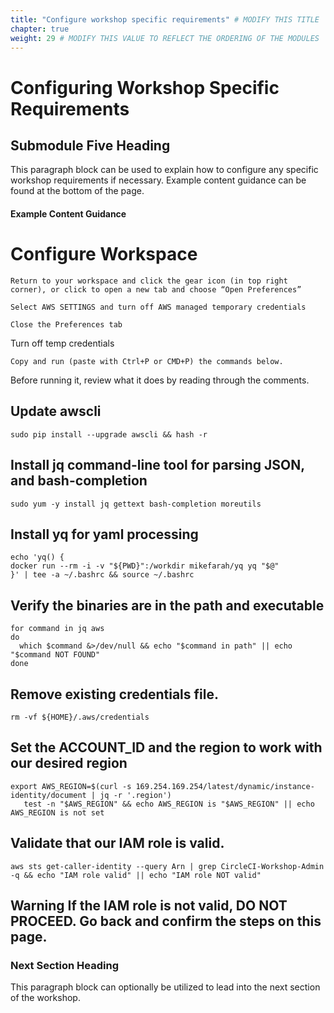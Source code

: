 ```yaml
---
title: "Configure workshop specific requirements" # MODIFY THIS TITLE
chapter: true
weight: 29 # MODIFY THIS VALUE TO REFLECT THE ORDERING OF THE MODULES
---
```


# Configuring Workshop Specific Requirements <!-- MODIFY THIS HEADING IF NECESSARY -->

## Submodule Five Heading <!-- MODIFY THIS SUBHEADING -->

This paragraph block can be used to explain how to configure any specific workshop requirements if necessary. Example content guidance can be found at the bottom of the page.

#### Example Content Guidance
# Configure Workspace <!-- MODIFY THIS SUBHEADING -->

    Return to your workspace and click the gear icon (in top right corner), or click to open a new tab and choose “Open Preferences”

    Select AWS SETTINGS and turn off AWS managed temporary credentials

    Close the Preferences tab

Turn off temp credentials

    Copy and run (paste with Ctrl+P or CMD+P) the commands below.

Before running it, review what it does by reading through the comments.

## Update awscli

```
sudo pip install --upgrade awscli && hash -r
```

## Install jq command-line tool for parsing JSON, and bash-completion

```
sudo yum -y install jq gettext bash-completion moreutils
```

## Install yq for yaml processing

```
echo 'yq() {
docker run --rm -i -v "${PWD}":/workdir mikefarah/yq yq "$@"
}' | tee -a ~/.bashrc && source ~/.bashrc
```

## Verify the binaries are in the path and executable

```
for command in jq aws
do
  which $command &>/dev/null && echo "$command in path" || echo "$command NOT FOUND"
done
```

## Remove existing credentials file.

```
rm -vf ${HOME}/.aws/credentials
```

## Set the ACCOUNT_ID and the region to work with our desired region
```
export AWS_REGION=$(curl -s 169.254.169.254/latest/dynamic/instance-identity/document | jq -r '.region')
   test -n "$AWS_REGION" && echo AWS_REGION is "$AWS_REGION" || echo AWS_REGION is not set
```

## Validate that our IAM role is valid.

```
aws sts get-caller-identity --query Arn | grep CircleCI-Workshop-Admin -q && echo "IAM role valid" || echo "IAM role NOT valid"
```

## Warning If the IAM role is not valid, DO NOT PROCEED. Go back and confirm the steps on this page.

### Next Section Heading <!-- MODIFY THIS HEADING -->
This paragraph block can optionally be utilized to lead into the next section of the workshop.
